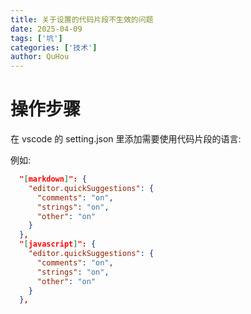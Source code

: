 ```yaml
---
title: 关于设置的代码片段不生效的问题
date: 2025-04-09
tags: ['坑']
categories: ['技术']
author: QuHou
---
```


# 操作步骤
在 vscode 的 setting.json 里添加需要使用代码片段的语言:

例如:

```json
  "[markdown]": {
    "editor.quickSuggestions": {
      "comments": "on",
      "strings": "on",
      "other": "on"
    }
  },
  "[javascript]": {
    "editor.quickSuggestions": {
      "comments": "on",
      "strings": "on",
      "other": "on"
    }
  },
```
